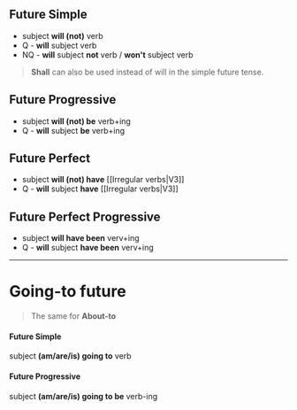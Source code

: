 ## Future Simple
- subject **will (not)** verb
- Q - **will** subject verb
- NQ - **will** subject **not** verb / **won't** subject verb

>**Shall** can also be used instead of will in the simple future tense.

## Future Progressive
- subject **will (not) be** verb+ing
- Q - **will** subject **be** verb+ing

## Future Perfect
- subject **will (not) have** [[Irregular verbs|V3]]
-  Q - **will** subject **have** [[Irregular verbs|V3]]

## Future Perfect Progressive
- subject **will have been** verv+ing
- Q - **will** subject **have been** verv+ing

___
# Going-to future 

>The same for **About-to** 

#### Future Simple 
subject **(am/are/is) going to** verb

#### Future Progressive
subject **(am/are/is) going to be** verb-ing 

